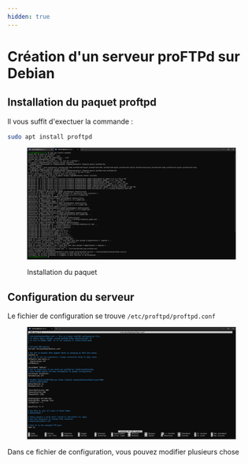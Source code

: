 ```yaml
---
hidden: true
---
```


# Création d'un serveur proFTPd sur Debian

## Installation du paquet proftpd

Il vous suffit d'exectuer la commande :

```bash
sudo apt install proftpd
```

<figure><img src="../.gitbook/assets/image (36).png" alt=""><figcaption><p>Installation du paquet</p></figcaption></figure>

## Configuration du serveur

Le fichier de configuration se trouve `/etc/proftpd/proftpd.conf`

<figure><img src="../.gitbook/assets/image (34).png" alt=""><figcaption></figcaption></figure>

Dans ce fichier de configuration, vous pouvez modifier plusieurs chose
